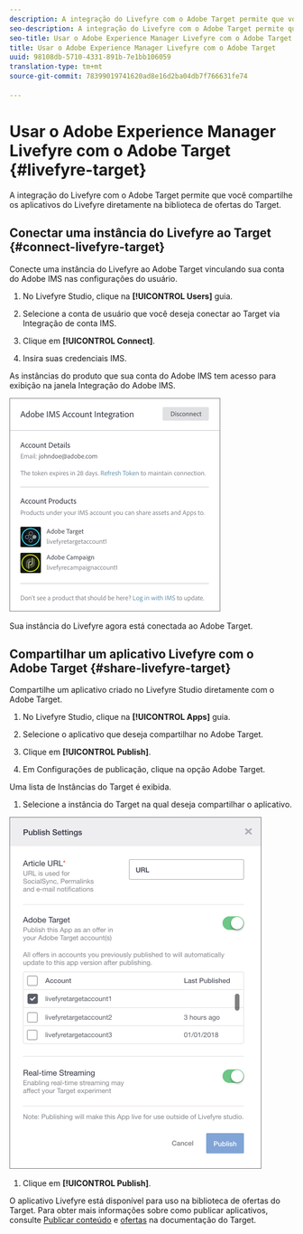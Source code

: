 ```yaml
---
description: A integração do Livefyre com o Adobe Target permite que você compartilhe os aplicativos do Livefyre diretamente na biblioteca de ofertas do Target.
seo-description: A integração do Livefyre com o Adobe Target permite que você compartilhe os aplicativos do Livefyre diretamente na biblioteca de ofertas do Target.
seo-title: Usar o Adobe Experience Manager Livefyre com o Adobe Target
title: Usar o Adobe Experience Manager Livefyre com o Adobe Target
uuid: 98108db-5710-4331-891b-7e1bb106059
translation-type: tm+mt
source-git-commit: 78399019741620ad8e16d2ba04db7f766631fe74

---
```


# Usar o Adobe Experience Manager Livefyre com o Adobe Target {#livefyre-target}

A integração do Livefyre com o Adobe Target permite que você compartilhe os aplicativos do Livefyre diretamente na biblioteca de ofertas do Target.

## Conectar uma instância do Livefyre ao Target {#connect-livefyre-target}

Conecte uma instância do Livefyre ao Adobe Target vinculando sua conta do Adobe IMS nas configurações do usuário.

1. No Livefyre Studio, clique na **[!UICONTROL Users]** guia.

1. Selecione a conta de usuário que você deseja conectar ao Target via Integração de conta IMS.

1. Clique em **[!UICONTROL Connect]**.

1. Insira suas credenciais IMS.

As instâncias do produto que sua conta do Adobe IMS tem acesso para exibição na janela Integração do Adobe IMS.

![](assets/livefyre-target-connect.png)

Sua instância do Livefyre agora está conectada ao Adobe Target.

## Compartilhar um aplicativo Livefyre com o Adobe Target {#share-livefyre-target}

Compartilhe um aplicativo criado no Livefyre Studio diretamente com o Adobe Target.

1. No Livefyre Studio, clique na **[!UICONTROL Apps]** guia.

1. Selecione o aplicativo que deseja compartilhar no Adobe Target.

1. Clique em **[!UICONTROL Publish]**.

1. Em Configurações de publicação, clique na opção Adobe Target.

Uma lista de Instâncias do Target é exibida.

1. Selecione a instância do Target na qual deseja compartilhar o aplicativo.

![](assets/livefyre-target-publish.png)

1. Clique em  **[!UICONTROL Publish]**.

O aplicativo Livefyre está disponível para uso na biblioteca de ofertas do Target. Para obter mais informações sobre como publicar aplicativos, consulte [Publicar conteúdo](/help/using/c-library/t-publish-content.md) e [ofertas](https://marketing.adobe.com/resources/help/en_US/target/target/c_manage_content.html) na documentação do Target.